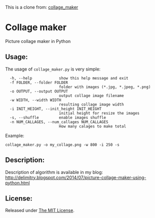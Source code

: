 This is a clone from: [collage_maker](https://github.com/delimitry/collage_maker)

Collage maker
=============

Picture collage maker in Python

Usage:
------
The usage of `collage_maker.py` is very simple:
```
  -h, --help            show this help message and exit
  -f FOLDER, --folder FOLDER
                        folder with images (*.jpg, *.jpeg, *.png)
  -o OUTPUT, --output OUTPUT
                        output collage image filename
  -w WIDTH, --width WIDTH
                        resulting collage image width
  -i INIT_HEIGHT, --init_height INIT_HEIGHT
                        initial height for resize the images
  -s, --shuffle         enable images shuffle
  -n NUM_CALLAGES, --num_callages NUM_CALLAGES
                        How many calages to make total
```

Example:
```
collage_maker.py -o my_collage.png -w 800 -i 250 -s
```

Description:
------------

Description of algorithm is available in my blog:
http://delimitry.blogspot.com/2014/07/picture-collage-maker-using-python.html

License:
--------
Released under [The MIT License](https://github.com/delimitry/collage_maker/blob/master/LICENSE).
